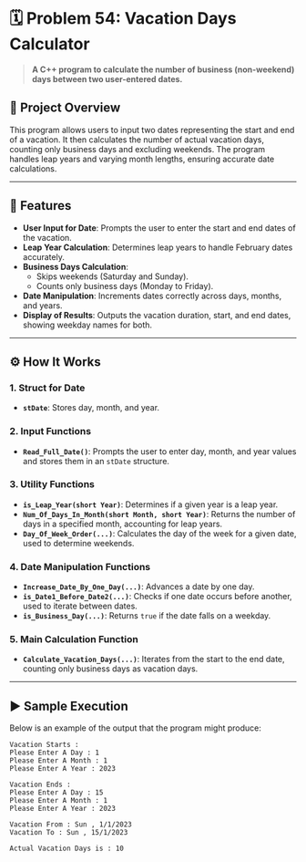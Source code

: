 # 🗓️ Problem 54: Vacation Days Calculator 

> **A C++ program to calculate the number of business (non-weekend) days between two user-entered dates.**

## 📘 Project Overview
This program allows users to input two dates representing the start and end of a vacation. It then calculates the number of actual vacation days, counting only business days and excluding weekends. The program handles leap years and varying month lengths, ensuring accurate date calculations.

---

## 🌟 Features
- **User Input for Date**: Prompts the user to enter the start and end dates of the vacation.
- **Leap Year Calculation**: Determines leap years to handle February dates accurately.
- **Business Days Calculation**: 
  - Skips weekends (Saturday and Sunday).
  - Counts only business days (Monday to Friday).
- **Date Manipulation**: Increments dates correctly across days, months, and years.
- **Display of Results**: Outputs the vacation duration, start, and end dates, showing weekday names for both.

---

## ⚙️ How It Works
### 1. Struct for Date
- **`stDate`**: Stores day, month, and year.

### 2. Input Functions
- **`Read_Full_Date()`**: Prompts the user to enter day, month, and year values and stores them in an `stDate` structure.

### 3. Utility Functions
- **`is_Leap_Year(short Year)`**: Determines if a given year is a leap year.
- **`Num_Of_Days_In_Month(short Month, short Year)`**: Returns the number of days in a specified month, accounting for leap years.
- **`Day_Of_Week_Order(...)`**: Calculates the day of the week for a given date, used to determine weekends.

### 4. Date Manipulation Functions
- **`Increase_Date_By_One_Day(...)`**: Advances a date by one day.
- **`is_Date1_Before_Date2(...)`**: Checks if one date occurs before another, used to iterate between dates.
- **`is_Business_Day(...)`**: Returns `true` if the date falls on a weekday.

### 5. Main Calculation Function
- **`Calculate_Vacation_Days(...)`**: Iterates from the start to the end date, counting only business days as vacation days.

---

## ▶️ Sample Execution
Below is an example of the output that the program might produce:

```plaintext
Vacation Starts : 
Please Enter A Day : 1
Please Enter A Month : 1
Please Enter A Year : 2023

Vacation Ends : 
Please Enter A Day : 15
Please Enter A Month : 1
Please Enter A Year : 2023

Vacation From : Sun , 1/1/2023
Vacation To : Sun , 15/1/2023

Actual Vacation Days is : 10
